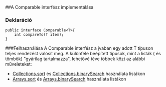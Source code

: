 ##A Comparable interfész implementálása

### Deklaráció
```
public interface Comparable<T>{
    int compareTo(T item);
}
```
###Felhasználása
A Comparable interfész a jvaban egy adott T típuson teljes rendezést valósít meg. A különféle beépített típusok, mint a listák ( és tömbök) "gyárilag tartalmazza", lehetővé téve többek közt az alábbi műveleteket:

*  [Collections.sort](http://docs.oracle.com/javase/7/docs/api/java/util/Collections.html#sort(java.util.List) "rendezés") és [Collections.binarySearch](http://docs.oracle.com/javase/7/docs/api/java/util/Collections.html#binarySearch(java.util.List,%20T) "bináris keresés") használata listákon
*  [Arrays.sort](http://docs.oracle.com/javase/7/docs/api/java/util/Arrays.html#sort(byte[]) "rendezés") és [Arrays.binarySearch](http://docs.oracle.com/javase/7/docs/api/java/util/Arrays.html#binarySearch(byte[],%20byte) "bináris keresés") használata listákon
